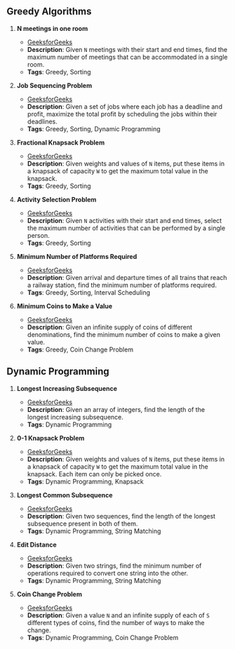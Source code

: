 ## Greedy Algorithms

1. **N meetings in one room**
   - [GeeksforGeeks](https://www.geeksforgeeks.org/problems/n-meetings-in-one-room-1587115620/1)
   - **Description**: Given `N` meetings with their start and end times, find the maximum number of meetings that can be accommodated in a single room.
   - **Tags**: Greedy, Sorting

2. **Job Sequencing Problem**
   - [GeeksforGeeks](https://www.geeksforgeeks.org/problems/job-sequencing-problem-1587115620/1)
   - **Description**: Given a set of jobs where each job has a deadline and profit, maximize the total profit by scheduling the jobs within their deadlines.
   - **Tags**: Greedy, Sorting, Dynamic Programming

3. **Fractional Knapsack Problem**
   - [GeeksforGeeks](https://www.geeksforgeeks.org/problems/fractional-knapsack-1587115620/1)
   - **Description**: Given weights and values of `N` items, put these items in a knapsack of capacity `W` to get the maximum total value in the knapsack.
   - **Tags**: Greedy, Sorting

4. **Activity Selection Problem**
   - [GeeksforGeeks](https://www.geeksforgeeks.org/activity-selection-problem-greedy-algo-1/)
   - **Description**: Given `N` activities with their start and end times, select the maximum number of activities that can be performed by a single person.
   - **Tags**: Greedy, Sorting

5. **Minimum Number of Platforms Required**
   - [GeeksforGeeks](https://www.geeksforgeeks.org/minimum-number-platforms-required-railwaybus-station/)
   - **Description**: Given arrival and departure times of all trains that reach a railway station, find the minimum number of platforms required.
   - **Tags**: Greedy, Sorting, Interval Scheduling

6. **Minimum Coins to Make a Value**
   - [GeeksforGeeks](https://www.geeksforgeeks.org/find-minimum-number-of-coins-that-make-a-change/)
   - **Description**: Given an infinite supply of coins of different denominations, find the minimum number of coins to make a given value.
   - **Tags**: Greedy, Coin Change Problem

## Dynamic Programming

1. **Longest Increasing Subsequence**
   - [GeeksforGeeks](https://www.geeksforgeeks.org/longest-increasing-subsequence-dp-3/)
   - **Description**: Given an array of integers, find the length of the longest increasing subsequence.
   - **Tags**: Dynamic Programming

2. **0-1 Knapsack Problem**
   - [GeeksforGeeks](https://www.geeksforgeeks.org/0-1-knapsack-problem-dp-10/)
   - **Description**: Given weights and values of `N` items, put these items in a knapsack of capacity `W` to get the maximum total value in the knapsack. Each item can only be picked once.
   - **Tags**: Dynamic Programming, Knapsack

3. **Longest Common Subsequence**
   - [GeeksforGeeks](https://www.geeksforgeeks.org/longest-common-subsequence-dp-4/)
   - **Description**: Given two sequences, find the length of the longest subsequence present in both of them.
   - **Tags**: Dynamic Programming, String Matching

4. **Edit Distance**
   - [GeeksforGeeks](https://www.geeksforgeeks.org/edit-distance-dp-5/)
   - **Description**: Given two strings, find the minimum number of operations required to convert one string into the other.
   - **Tags**: Dynamic Programming, String Matching

5. **Coin Change Problem**
   - [GeeksforGeeks](https://www.geeksforgeeks.org/coin-change-dp-7/)
   - **Description**: Given a value `N` and an infinite supply of each of `S` different types of coins, find the number of ways to make the change.
   - **Tags**: Dynamic Programming, Coin Change Problem

